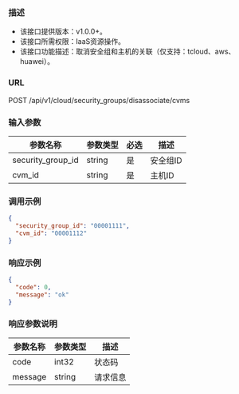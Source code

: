 ### 描述

- 该接口提供版本：v1.0.0+。
- 该接口所需权限：IaaS资源操作。
- 该接口功能描述：取消安全组和主机的关联（仅支持：tcloud、aws、huawei）。

### URL

POST /api/v1/cloud/security_groups/disassociate/cvms

### 输入参数

| 参数名称              | 参数类型      | 必选  | 描述    |
|-------------------|-----------|-----|-------|
| security_group_id | string    | 是   | 安全组ID |
| cvm_id            | string    | 是   | 主机ID  |

### 调用示例

```json
{
  "security_group_id": "00001111",
  "cvm_id": "00001112"
}
```

### 响应示例

```json
{
  "code": 0,
  "message": "ok"
}
```

### 响应参数说明

| 参数名称    | 参数类型   | 描述   |
|---------|--------|------|
| code    | int32  | 状态码  |
| message | string | 请求信息 |
